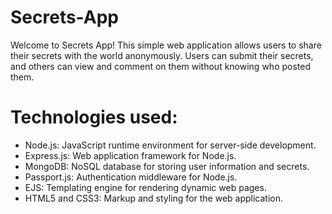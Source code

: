 # Secrets-App
 Welcome to Secrets App! This simple web application allows users to share their secrets with the world anonymously. Users can submit their secrets, and others can view and comment on them without knowing who posted them.

 # Technologies used:
- Node.js: JavaScript runtime environment for server-side development.
- Express.js: Web application framework for Node.js.
- MongoDB: NoSQL database for storing user information and secrets.
- Passport.js: Authentication middleware for Node.js.
- EJS: Templating engine for rendering dynamic web pages.
- HTML5 and CSS3: Markup and styling for the web application.
